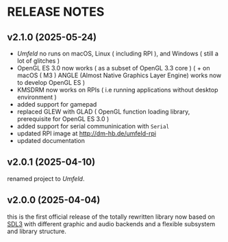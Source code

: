 # RELEASE NOTES

## v2.1.0 (2025-05-24)

- *Umfeld* no runs on macOS, Linux ( including RPI ), and Windows ( still a lot of glitches )
- OpenGL ES 3.0 now works ( as a subset of OpenGL 3.3 core ) ( + on macOS ( M3 ) ANGLE (Almost Native Graphics Layer Engine) works now to develop OpenGL ES )
- KMSDRM now works on RPIs ( i.e running applications without desktop environment )
- added support for gamepad
- replaced GLEW with GLAD ( OpenGL function loading library, prerequisite for OpenGL ES 3.0 )
- added support for serial communinication with `Serial`
- updated RPI image at http://dm-hb.de/umfeld-rpi
- updated documentation

## v2.0.1 (2025-04-10)

renamed project to *Umfeld*.

## v2.0.0 (2025-04-04)

this is the first official release of the totally rewritten library now based on [SDL3](https://wiki.libsdl.org/SDL3) with different graphic and audio backends and a flexible subsystem and library structure.